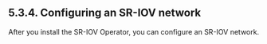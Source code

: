 ## 5.3.4. Configuring an SR-IOV network

After you install the SR-IOV Operator, you can configure an SR-IOV network.

